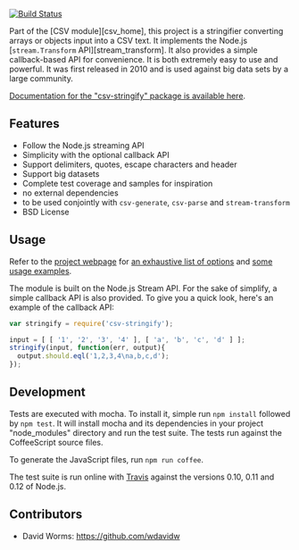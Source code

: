 [![Build Status](https://secure.travis-ci.org/wdavidw/node-csv-stringify.png)](http://travis-ci.org/wdavidw/node-csv-stringify)

Part of the [CSV module][csv_home], this project is a stringifier converting
arrays or objects input into a CSV text. It implements the Node.js
[`stream.Transform` API][stream_transform]. It also provides a simple
callback-based API for convenience. It is both extremely easy to use and
powerful. It was first released in 2010 and is used against big data sets by a
large community.

[Documentation for the "csv-stringify" package is available here][home].

## Features

*   Follow the Node.js streaming API
*   Simplicity with the optional callback API
*   Support delimiters, quotes, escape characters and header
*   Support big datasets
*   Complete test coverage and samples for inspiration
*   no external dependencies
*   to be used conjointly with `csv-generate`, `csv-parse` and `stream-transform`
*   BSD License

Usage
-----

Refer to the [project webpage][home] for [an exhaustive list of options][home]
and [some usage examples][examples]. 

The module is built on the Node.js Stream API. For the sake of simplify, a
simple callback API is also provided. To give you a quick look, here's an
example of the callback API:

```javascript
var stringify = require('csv-stringify');

input = [ [ '1', '2', '3', '4' ], [ 'a', 'b', 'c', 'd' ] ];
stringify(input, function(err, output){
  output.should.eql('1,2,3,4\na,b,c,d');
});
```

Development
-----------

Tests are executed with mocha. To install it, simple run `npm install` 
followed by `npm test`. It will install mocha and its dependencies in your 
project "node_modules" directory and run the test suite. The tests run 
against the CoffeeScript source files.

To generate the JavaScript files, run `npm run coffee`.

The test suite is run online with [Travis][travis] against the versions 
0.10, 0.11 and 0.12 of Node.js.

Contributors
------------

*   David Worms: <https://github.com/wdavidw>

[home]: http://csv.adaltas.com/stringify/
[examples]: http://csv.adaltas.com/stringify/examples/
[csv]: https://github.com/wdavidw/node-csv
[travis]: https://travis-ci.org/#!/wdavidw/node-csv-stringify
